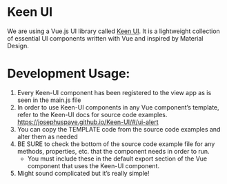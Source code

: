 # Keen UI
We are using a Vue.js UI library called [Keen UI](https://github.com/JosephusPaye/Keen-UI). It is a lightweight collection of essential UI components written with Vue and inspired by Material Design.

# Development Usage:

1. Every Keen-UI component has been registered to the view app as is seen in the main.js file
1. In order to use Keen-UI components in any Vue component’s template, refer to the Keen-UI docs for source code examples.
https://josephuspaye.github.io/Keen-UI/#/ui-alert
1. You can copy the TEMPLATE code from the source code examples and alter them as needed
1. BE SURE to check the bottom of the source code example file for any methods, properties, etc. that the component needs in order to run.
	- You must include these in the default export section of the Vue component that uses the Keen-UI component.
1. Might sound complicated but it’s really simple!
